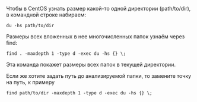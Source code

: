 Чтобы в CentOS узнать размер какой-то одной директории (path/to/dir), в командной строке набираем:

```
du -hs path/to/dir
```
Размеры всех вложенных в нее многочисленных папок узнаём через find:
```
find . -maxdepth 1 -type d -exec du -hs {} \;
```
Эта команда покажет размеры всех папок в текущей директории.

Если же хотите задать путь до анализируемой папки, то замените точку на путь, к примеру
```
find path/to/dir -maxdepth 1 -type d -exec du -hs {} \;
```
